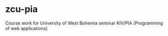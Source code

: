 # zcu-pia
Course work for University of West Bohemia seminar KIV/PIA (Programming of web applications) 

